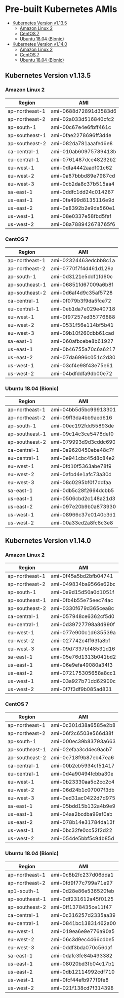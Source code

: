 # Pre-built Kubernetes AMIs  <!-- omit in toc -->

<!-- Below is generated using VSCode yzhang.markdown-all-in-one >

<!-- TOC -->

- [Kubernetes Version v1.13.5](#kubernetes-version-v1135)
  - [Amazon Linux 2](#amazon-linux-2)
  - [CentOS 7](#centos-7)
  - [Ubuntu 18.04 (Bionic)](#ubuntu-1804-bionic)
- [Kubernetes Version v1.14.0](#kubernetes-version-v1140)
  - [Amazon Linux 2](#amazon-linux-2-1)
  - [CentOS 7](#centos-7-1)
  - [Ubuntu 18.04 (Bionic)](#ubuntu-1804-bionic-1)

<!-- TOC -->

## Kubernetes Version v1.13.5

### Amazon Linux 2

| Region         | AMI                   |
| -------------- | --------------------- |
| ap-northeast-1 | ami-0688d72891d3583d6 |
| ap-northeast-2 | ami-02a033d516840cfc2 |
| ap-south-1     | ami-00c67e4e6fbff461c |
| ap-southeast-1 | ami-0fae2278696ff3d4e |
| ap-southeast-2 | ami-082da781aaafed6e8 |
| ca-central-1   | ami-010ab60975789413b |
| eu-central-1   | ami-0761487dce48232b2 |
| eu-west-1      | ami-0dfa4442aadf01c62 |
| eu-west-2      | ami-0a67bbbd89e7987cd |
| eu-west-3      | ami-0cb2da8c37b515aa4 |
| sa-east-1      | ami-0ddfc1dd24c014267 |
| us-east-1      | ami-0fa499d8135116e9d |
| us-east-2      | ami-0a8392b2e9de560e1 |
| us-west-1      | ami-08e0337e58fbd5faf |
| us-west-2      | ami-08a788942678765f6 |

### CentOS 7

| Region         | AMI                   |
| -------------- | --------------------- |
| ap-northeast-1 | ami-02324463edcbb8c1a |
| ap-northeast-2 | ami-0770f7f4d461d129a |
| ap-south-1     | ami-0d3121e5ddf1fd60c |
| ap-southeast-1 | ami-06851fd67009a6b8f |
| ap-southeast-2 | ami-0d6af4d9c35af5728 |
| ca-central-1   | ami-0f079b3f9da5fce72 |
| eu-central-1   | ami-0eb1da7e029e40718 |
| eu-west-1      | ami-0f97257ed35776888 |
| eu-west-2      | ami-0531f56e114bf5b41 |
| eu-west-3      | ami-09b10f260dbb61cad |
| sa-east-1      | ami-060afbcebe8b61927 |
| us-east-1      | ami-0b46755a70c6a6217 |
| us-east-2      | ami-07da6996c051c2d30 |
| us-west-1      | ami-03cf4e98f43e75e61 |
| us-west-2      | ami-04bdfddfa9db00e72 |

### Ubuntu 18.04 (Bionic)

| Region         | AMI                   |
| -------------- | --------------------- |
| ap-northeast-1 | ami-04bb5d5bc99913301 |
| ap-northeast-2 | ami-09ff3da4bb9aed616 |
| ap-south-1     | ami-00ec192fdd55893de |
| ap-southeast-1 | ami-09c14c3ce5478def0 |
| ap-southeast-2 | ami-079993d9d3cddc690 |
| ca-central-1   | ami-0a9620450ebe48c7f |
| eu-central-1   | ami-0e941cbc45d8c84e2 |
| eu-west-1      | ami-0fd10f5363abe78f9 |
| eu-west-2      | ami-0afbd4e1afc73a30d |
| eu-west-3      | ami-08c0295bf0f7ddfaa |
| sa-east-1      | ami-0db5c28f2664dcbb5 |
| us-east-1      | ami-0506cbd2c148a21d3 |
| us-east-2      | ami-097e20b9b0a873930 |
| us-west-1      | ami-08966c37e0140c3d1 |
| us-west-2      | ami-00a33ed2a8fc8c3e8 |

## Kubernetes Version v1.14.0

### Amazon Linux 2

| Region         | AMI                   |
| -------------- | --------------------- |
| ap-northeast-1 | ami-0f45a5bd2bfb04741 |
| ap-northeast-2 | ami-049834ba9566e62bc |
| ap-south-1     | ami-0a9d15d50a0d1051f |
| ap-southeast-1 | ami-0fb4b55e75eec74ac |
| ap-southeast-2 | ami-0330f679d365cea8c |
| ca-central-1   | ami-057948ce6362cf5d0 |
| eu-central-1   | ami-0d39727798a8d990f |
| eu-west-1      | ami-077e900c1d635539a |
| eu-west-2      | ami-027742c4ff63fa8bf |
| eu-west-3      | ami-09d7337bf48531d16 |
| sa-east-1      | ami-05e76d1313b041bd2 |
| us-east-1      | ami-06e9efa49080a34f3 |
| us-east-2      | ami-072175305658a8cc1 |
| us-west-1      | ami-03a927b71dd62900c |
| us-west-2      | ami-0f7f3df9b085ad831 |

### CentOS 7

| Region         | AMI                   |
| -------------- | --------------------- |
| ap-northeast-1 | ami-0c301d38a6585e2b8 |
| ap-northeast-2 | ami-06f2c6503e566d38f |
| ap-south-1     | ami-000ec39b83793a663 |
| ap-southeast-1 | ami-02efaa3cd4ec9acb7 |
| ap-southeast-2 | ami-0e718f9b87eb47ea6 |
| ca-central-1   | ami-00b2eb5934cf51417 |
| eu-central-1   | ami-0d4a90494fcbba30e |
| eu-west-1      | ami-0b23330aa5c2cc2c4 |
| eu-west-2      | ami-06d24b1c07007f3db |
| eu-west-3      | ami-0ed31ac0422d7d975 |
| sa-east-1      | ami-05bdd15b132a4b9e9 |
| us-east-1      | ami-04aa2bcdba99af0ab |
| us-east-2      | ami-078b14e31784da13f |
| us-west-1      | ami-0bc32fe0cc52f2d22 |
| us-west-2      | ami-054de5bbf5c94b85d |

### Ubuntu 18.04 (Bionic)

| Region         | AMI                   |
| -------------- | --------------------- |
| ap-northeast-1 | ami-0c8b2fc237d06dda1 |
| ap-northeast-2 | ami-0fd9f77c799a71e97 |
| ap1-south-1    | ami-0d28e86e536520feb |
| ap-southeast-1 | ami-0df231612a45f0125 |
| ap-southeast-2 | ami-0ff1378435ce11f47 |
| ca-central-1   | ami-0c316257d2335aa39 |
| eu-central-1   | ami-0841bc13831462a00 |
| eu-west-1      | ami-019ea6e9e776a90a5 |
| eu-west-2      | ami-06c3d9ec4466cdbe5 |
| eu-west-3      | ami-0ddf3bda070c56daf |
| sa-east-1      | ami-0dafc3fe84b493382 |
| us-east-1      | ami-08020bd3fb04c17b1 |
| us-east-2      | ami-0db12114992cdf710 |
| us-west-1      | ami-0fcf44efb977f9fe8 |
| us-west-2      | ami-021f138cd7f314398 |